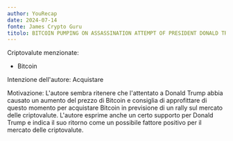 ```yaml
---
author: YouRecap
date: 2024-07-14
fonte: James Crypto Guru
titolo: BITCOIN PUMPING ON ASSASSINATION ATTEMPT OF PRESIDENT DONALD TRUMP (video inside)
---
```


Criptovalute menzionate:

- Bitcoin

Intenzione dell'autore: Acquistare

Motivazione: L'autore sembra ritenere che l'attentato a Donald Trump abbia causato un aumento del prezzo di Bitcoin e consiglia di approfittare di questo momento per acquistare Bitcoin in previsione di un rally sul mercato delle criptovalute. L'autore esprime anche un certo supporto per Donald Trump e indica il suo ritorno come un possibile fattore positivo per il mercato delle criptovalute.
